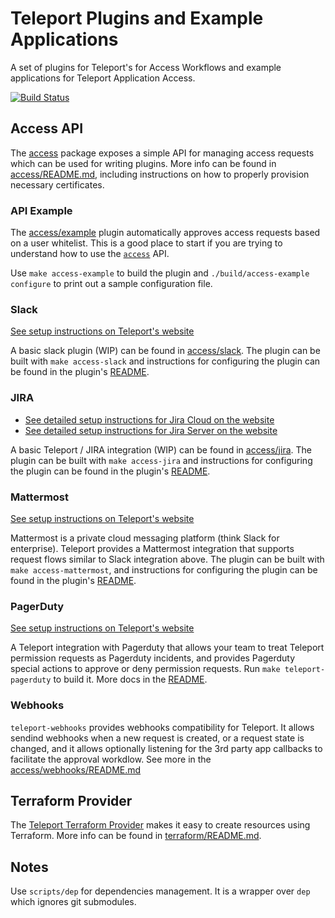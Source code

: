 # Teleport Plugins and Example Applications

A set of plugins for Teleport's for Access Workflows and example applications for Teleport Application Access.

[![Build Status](https://drone.teleport.dev/api/badges/gravitational/teleport-plugins/status.svg)](https://drone.teleport.dev/gravitational/teleport-plugins)


## Access API

The [access](./access) package exposes a simple API for managing access requests
which can be used for writing plugins. More info can be found in
[access/README.md](./access/README.md), including instructions on how to
properly provision necessary certificates.

### API Example

The [access/example](./access/example) plugin automatically approves access
requests based on a user whitelist. This is a good place to start if you are
trying to understand how to use the [`access`](./access) API.

Use `make access-example` to build the plugin and
`./build/access-example configure` to print out a sample configuration file.

### Slack

[See setup instructions on Teleport's website](https://goteleport.com/teleport/docs/enterprise/workflow/ssh_approval_slack/)

A basic slack plugin (WIP) can be found in [access/slack](./access/slack). The
plugin can be built with `make access-slack` and instructions for configuring
the plugin can be found in the plugin's [README](./access/slack/README.md).

### JIRA

- [See detailed setup instructions for Jira Cloud on the website](https://goteleport.com/teleport/docs/enterprise/workflow/ssh_approval_jira_cloud/)
- [See detailed setup instructions for Jira Server on the website](https://goteleport.com/teleport/docs/enterprise/workflow/ssh_approval_jira_server/)

A basic Teleport / JIRA integration (WIP) can be found in
[access/jira](./access/jira). The plugin can be built with `make access-jira`
and instructions for configuring the plugin can be found in the plugin's
[README](./access/jira/README.md).

### Mattermost

[See setup instructions on Teleport's website](https://goteleport.com/teleport/docs/enterprise/workflow/ssh_approval_mattermost/)

Mattermost is a private cloud messaging platform (think Slack for enterprise).
Teleport provides a Mattermost integration that supports request flows similar
to Slack integration above. The plugin can be built with
`make access-mattermost`, and instructions for configuring the plugin can be
found in the plugin's [README](./access/mattermost/README.md).

### PagerDuty

[See setup instructions on Teleport's website](https://goteleport.com/teleport/docs/enterprise/workflow/ssh_approval_pagerduty/)

A Teleport integration with Pagerduty that allows your team to treat Teleport
permission requests as Pagerduty incidents, and provides Pagerduty special
actions to approve or deny permission requests. Run `make teleport-pagerduty` to
build it. More docs in the [README](./access/pagerduty/README.md).

### Webhooks

`teleport-webhooks` provides webhooks compatibility for Teleport. It allows
sendind webhooks when a new request is created, or a request state is changed,
and it allows optionally listening for the 3rd party app callbacks to facilitate
the approval workdlow. See more in the [access/webhooks/README.md](/access/webhooks/README.md)

## Terraform Provider

The [Teleport Terraform Provider](./terraform) makes it easy to create resources using 
Terraform. More info can be found in [terraform/README.md](./terraform/README.md).

## Notes

Use `scripts/dep` for dependencies management. It is a wrapper over `dep` which
ignores git submodules.

